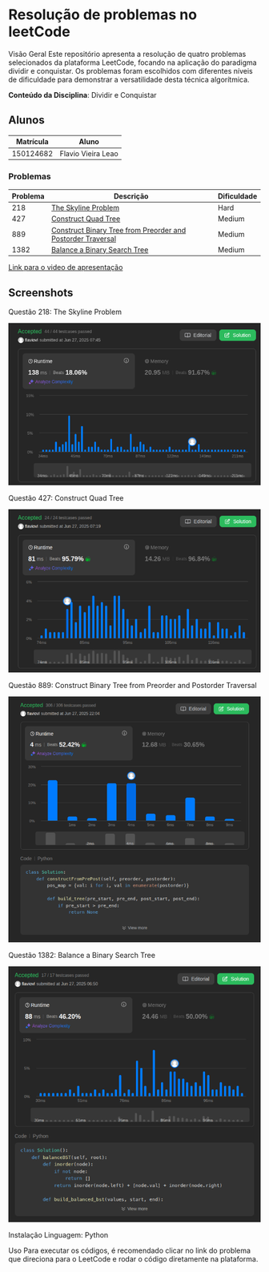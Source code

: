 # Resolução de problemas no leetCode

Visão Geral
Este repositório apresenta a resolução de quatro problemas selecionados da plataforma LeetCode, focando na aplicação do paradigma dividir e conquistar. Os problemas foram escolhidos com diferentes níveis de dificuldade para demonstrar a versatilidade desta técnica algorítmica.

**Conteúdo da Disciplina**: Dividir e Conquistar

## Alunos

| Matrícula | Aluno              |
| --------- | ------------------ |
| 150124682 | Flavio Vieira Leao |

### Problemas

| Problema | Descrição                                                                                                                                                                        | Dificuldade |
| -------- | -------------------------------------------------------------------------------------------------------------------------------------------------------------------------------- | ----------- |
| 218      | [The Skyline Problem](https://leetcode.com/problems/the-skyline-problem/submissions/1678786885/)                                                                                 | Hard        |
| 427      | [Construct Quad Tree](https://leetcode.com/problems/construct-quad-tree/submissions/1678786641/)                                                                                 | Medium      |
| 889      | [Construct Binary Tree from Preorder and Postorder Traversal](https://leetcode.com/problems/construct-binary-tree-from-preorder-and-postorder-traversal/submissions/1678786724/) | Medium      |
| 1382     | [Balance a Binary Search Tree](https://leetcode.com/problems/balance-a-binary-search-tree/submissions/1678787377/)                                                               | Medium      |

[Link para o video de apresentação]()

## Screenshots

Questão 218: The Skyline Problem

<img src="218_the_skyline_problem/assets/accepted.png" alt="Skyline problem accepted" width="720">

Questão 427: Construct Quad Tree

<img src="427_construct_quad_tree/assets/accepted.png" alt="Construct quad tree accepted" width="720">

Questão 889: Construct Binary Tree from Preorder and Postorder Traversal

<img src="889_construct_bt_pre_post/assets/accepted.png" alt="BT pre/post order accepted" width="720">

Questão 1382: Balance a Binary Search Tree

<img src="1382_balance_binary_search_tree/assets/accepted.png" alt="Balance tree accepted" width="720">

Instalação
Linguagem: Python

Uso
Para executar os códigos, é recomendado clicar no link do problema que direciona para o LeetCode e rodar o código diretamente na plataforma.
